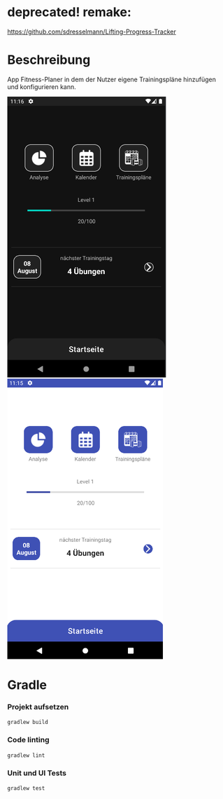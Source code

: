 # deprecated! remake:
https://github.com/sdresselmann/Lifting-Progress-Tracker


# Beschreibung
App Fitness-Planer in dem der Nutzer eigene Trainingspläne hinzufügen und konfigurieren kann.

![Fithub Home night](night_mode.png)
![Fithub Home light](light_mode.png)


# Gradle

### Projekt aufsetzen
```
gradlew build
```

### Code linting
```
gradlew lint
```

### Unit und UI Tests
```
gradlew test
```
